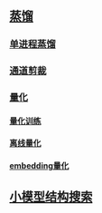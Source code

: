 
## [蒸馏]()

### [单进程蒸馏](../paddleslim/dist/single_distiller_api_doc.md)

### [通道剪裁](../paddleslim/prune/prune_api.md)

### [量化](../paddleslim/quant/quantization_api_doc.md)

#### [量化训练]()

#### [离线量化]()

#### [embedding量化]()

## [小模型结构搜索]()
